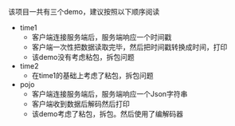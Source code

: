 该项目一共有三个demo，建议按照以下顺序阅读
- time1
    - 客户端连接服务端后，服务端响应一个时间戳
    - 客户端一次性把数据读取完毕，然后把时间戳转换成时间，打印
    - 该demo没有考虑粘包，拆包问题
- time2
    - 在time1的基础上考虑了粘包，拆包问题
- pojo
    - 客户端连接服务端后，服务端响应一个Json字符串
    - 客户端收到数据后解码然后打印
    - 该demo考虑了粘包，拆包。然后使用了编解码器